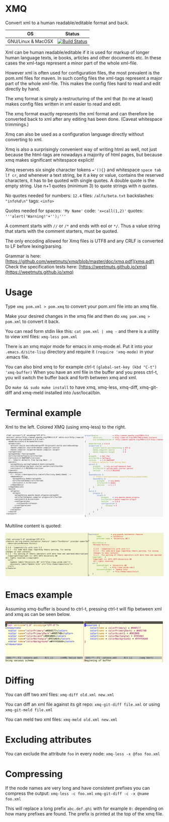 # XMQ

Convert xml to a human readable/editable format and back.

| OS           | Status           |
| ------------ |:-------------:|
|GNU/Linux & MacOSX| [![Build Status](https://travis-ci.org/weetmuts/xmq.svg?branch=master)](https://travis-ci.org/weetmuts/xmq) |

Xml can be human readable/editable if it is used for markup of longer
human language texts, ie books, articles and other documents etc. In
these cases the xml-tags represent a minor part of the whole xml-file.

However xml is often used for configuration files, the most prevalent
is the pom.xml files for maven.  In such config files the xml-tags
represent a major part of the whole xml-file. This makes the config
files hard to read and edit directly by hand.

The xmq format is simply a restructuring of the xml that (to me at
least) makes config files written in xml easier to read and edit.

The xmq format exactly represents the xml format and can therefore be
converted back to xml after any editing has been done. (Caveat
whitespace trimmings.)

Xmq can also be used as a configuration language directly without
converting to xml.

Xmq is also a surprisingly convenient way of writing html as well,
not just because the html-tags are nowadays a majority of
html pages, but because xmq makes significant whitespace explicit!

Xmq reserves six single character tokens `='(){}` and whitespace `space tab lf cr`, and
whenever a text string, be it a  key or value, contains the reserved characters, it has to be quoted
with single quotes. A double quote is the empty string. Use n+1 quotes (minimum 3) to quote strings with n quotes.

No quotes needed for numbers: `12.4` files: `/alfa/beta.txt` backslashes: `"info%d\n"` tags: `<info>`

Quotes needed for spaces: `'My Name'` code: `'x=call(1,2)'` quotes: `'''alert('Warning!'+'');'''`

A comment starts with `//` or `/*` and ends with eol or `*/`. Thus a value string that starts with the
comment starters, must be quoted.

The only encoding allowed for Xmq files is UTF8 and any CRLF is converted to LF before lexing/parsing.

Grammar is here: [https://github.com/weetmuts/xmq/blob/master/doc/xmq.pdf](xmq.pdf)
Check the specification tests here: [https://weetmuts.github.io/xmq](https://weetmuts.github.io/xmq)

# Usage

Type `xmq pom.xml > pom.xmq` to convert your pom.xml file into an xmq file.

Make your desired changes in the xmq file and then
do `xmq pom.xmq > pom.xml` to convert it back.

You can read form stdin like this:  `cat pom.xml | xmq -`
and there is a utility to view xml files: `xmq-less pom.xml`

There is an xmq major mode for emacs in xmq-mode.el.
Put it into your `.emacs.d/site-lisp` directory and
require it `(require 'xmq-mode)` in your .emacs file.

You can also bind xmq to for example ctrl-t `(global-set-key (kbd "C-t") 'xmq-buffer)`
When you have an xml file in the buffer and you press ctrl-t, you will
switch the buffer back and forth between xmq and xml.

Do `make && sudo make install` to have xmq, xmq-less, xmq-diff, xmq-git-diff and xmq-meld
installed into /usr/local/bin.

# Terminal example

Xml to the left. Colored XMQ (using xmq-less) to the right.

![XML vs XMQ](/doc/xml_vs_xmq.png)

Multiline content is quoted:

![Multiline](/doc/multiline.png)

# Emacs example

Assuming xmq-buffer is bound to ctrl-t, pressing ctrl-t
will flip between xml and xmq as can be seen below.

![XML vs XMQ](/doc/emacs_xml_xmq.png)

# Diffing

You can diff two xml files: `xmq-diff old.xml new.xml`

You can diff an xml file against its git repo: `xmq-git-diff file.xml` or using `xmq-git-meld file.xml`

You can meld two xml files: `xmq-meld old.xml new.xml`

# Excluding attributes

You can exclude the attribute `foo` in every node: `xmq-less -x @foo foo.xml`

# Compressing

If the node names are very long and have consistent prefixes
you can compress the output: `xmq-less -c foo.xml` `xmq-git-diff -c -x @name foo.xml`

This will replace a long prefix `abc.def.ghi` with for example `0:`
depending on how many prefixes are found. The prefix is printed
at the top of the xmq file.
